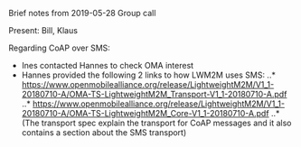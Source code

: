 Brief notes from 2019-05-28 Group call

Present: Bill, Klaus

Regarding CoAP over SMS: 
* Ines contacted Hannes to check OMA interest
* Hannes provided the following 2 links to how LWM2M uses SMS:
..* https://www.openmobilealliance.org/release/LightweightM2M/V1_1-20180710-A/OMA-TS-LightweightM2M_Transport-V1_1-20180710-A.pdf
..* https://www.openmobilealliance.org/release/LightweightM2M/V1_1-20180710-A/OMA-TS-LightweightM2M_Core-V1_1-20180710-A.pdf
..* (The transport spec explain the transport for CoAP messages and it also contains a section about the SMS transport)

